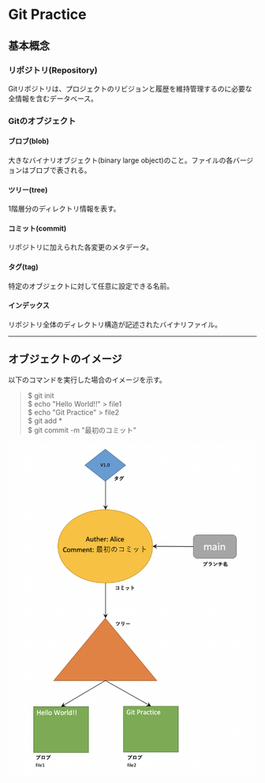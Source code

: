 # Git Practice
## 基本概念
### リポジトリ(Repository)
Gitリポジトリは、プロジェクトのリビジョンと履歴を維持管理するのに必要な全情報を含むデータベース。

### Gitのオブジェクト
#### ブロブ(blob)
大きなバイナリオブジェクト(binary large object)のこと。ファイルの各バージョンはブロブで表される。

#### ツリー(tree)
1階層分のディレクトリ情報を表す。

#### コミット(commit)
リポジトリに加えられた各変更のメタデータ。

#### タグ(tag)
特定のオブジェクトに対して任意に設定できる名前。

#### インデックス
リポジトリ全体のディレクトリ構造が記述されたバイナリファイル。

---
## オブジェクトのイメージ
以下のコマンドを実行した場合のイメージを示す。

> $ git init  
$ echo "Hello World!!" > file1  
$ echo "Git Practice" > file2  
$ git add *  
$ git commit -m "最初のコミット"

![](./res/2021-03-28-11.57.20.png)

